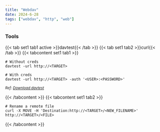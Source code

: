 ```yaml
---
title: "Webdav"
date: 2024-6-28
tags: ["webdav", "http", "web"]
---
```


### Tools
{{< tab set1 tab1 active >}}davtest{{< /tab >}}
{{< tab set1 tab2 >}}curl{{< /tab >}}
{{< tabcontent set1 tab1 >}}

<div>

```console
# Without creds
davtest -url http://<TARGET>
```

```console
# With creds
davtest -url http://<TARGET> -auth '<USER>:<PASSWORD>'
```

</div>

<small>*Ref: [Download davtest](https://github.com/cldrn/davtest)*</small>

{{< /tabcontent >}}
{{< tabcontent set1 tab2 >}}

<div>

```console
# Rename a remote file
curl -X MOVE -H 'Destination:http://<TARGET>/<NEW_FILENAME>' http://<TARGET>/<FILE>
```

</div>

{{< /tabcontent >}}

<br>